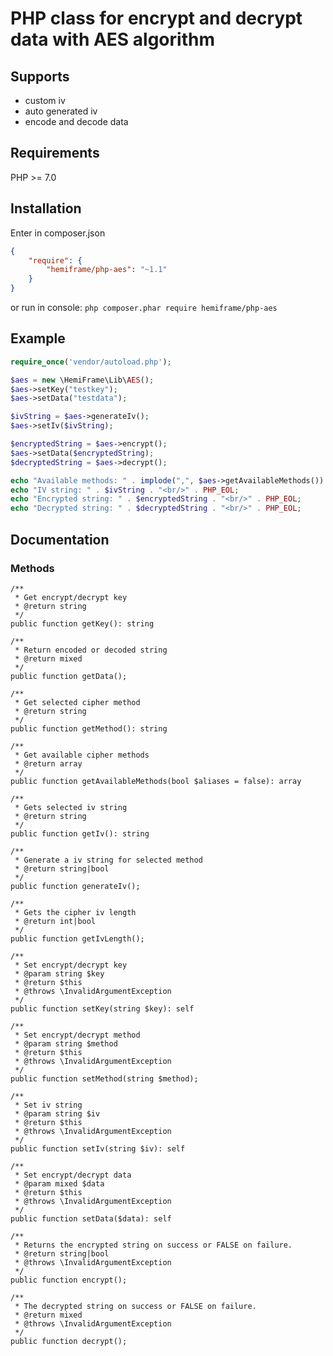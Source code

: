 # PHP class for encrypt and decrypt data with AES algorithm

## Supports
- custom iv
- auto generated iv
- encode and decode data

## Requirements
PHP >= 7.0

## Installation

Enter in composer.json
```json
{
    "require": {
        "hemiframe/php-aes": "~1.1"
    }
}
```

or run in console: `php composer.phar require hemiframe/php-aes`


## Example

```php
require_once('vendor/autoload.php');

$aes = new \HemiFrame\Lib\AES();
$aes->setKey("testkey");
$aes->setData("testdata");

$ivString = $aes->generateIv();
$aes->setIv($ivString);

$encryptedString = $aes->encrypt();
$aes->setData($encryptedString);
$decryptedString = $aes->decrypt();

echo "Available methods: " . implode(",", $aes->getAvailableMethods()) . "<br/><br/>" . PHP_EOL;
echo "IV string: " . $ivString . "<br/>" . PHP_EOL;
echo "Encrypted string: " . $encryptedString . "<br/>" . PHP_EOL;
echo "Decrypted string: " . $decryptedString . "<br/>" . PHP_EOL;
```


## Documentation

### Methods
    /**
     * Get encrypt/decrypt key
     * @return string
     */
    public function getKey(): string

    /**
     * Return encoded or decoded string
     * @return mixed
     */
    public function getData();

    /**
     * Get selected cipher method
     * @return string
     */
    public function getMethod(): string

    /**
     * Get available cipher methods
     * @return array
     */
    public function getAvailableMethods(bool $aliases = false): array

    /**
     * Gets selected iv string
     * @return string
     */
    public function getIv(): string

    /**
     * Generate a iv string for selected method
     * @return string|bool
     */
    public function generateIv();

    /**
     * Gets the cipher iv length
     * @return int|bool
     */
    public function getIvLength();

    /**
     * Set encrypt/decrypt key
     * @param string $key
     * @return $this
     * @throws \InvalidArgumentException
     */
    public function setKey(string $key): self

    /**
     * Set encrypt/decrypt method
     * @param string $method
     * @return $this
     * @throws \InvalidArgumentException
     */
    public function setMethod(string $method);

    /**
     * Set iv string
     * @param string $iv
     * @return $this
     * @throws \InvalidArgumentException
     */
    public function setIv(string $iv): self

    /**
     * Set encrypt/decrypt data
     * @param mixed $data
     * @return $this
     * @throws \InvalidArgumentException
     */
    public function setData($data): self

    /**
     * Returns the encrypted string on success or FALSE on failure.
     * @return string|bool
     * @throws \InvalidArgumentException
     */
    public function encrypt();

    /**
     * The decrypted string on success or FALSE on failure.
     * @return mixed
     * @throws \InvalidArgumentException
     */
    public function decrypt();
```
